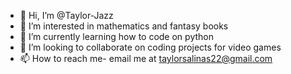 - 👋 Hi, I’m @Taylor-Jazz
- 👀 I’m interested in mathematics and fantasy books
- 🌱 I’m currently learning how to code on python
- 💞️ I’m looking to collaborate on coding projects for video games
- 📫 How to reach me- email me at taylorsalinas22@gmail.com

<!---
Taylor-Jazz/Taylor-Jazz is a ✨ special ✨ repository because its `README.md` (this file) appears on your GitHub profile.
You can click the Preview link to take a look at your changes.
--->
